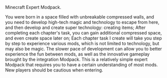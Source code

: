 Minecraft Expert Modpack.

You were born in a space filled with unbreakable compressed walls, and you need to develop high-tech magic and technology to escape from here, and then develop and create super technology: creating items; After completing each chapter's task, you can gain additional compressed space, and even create space later on; Each chapter task I create will take you step by step to experience various mods, which is not limited to technology, but may also be magic. The slower pace of development can allow you to better experience the fun between mods, as well as the innovative gameplay brought by the integration Modpack. This is a relatively simple expert Modpack that requires you to have a certain understanding of most mods. New players should be cautious when entering.
